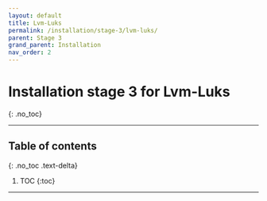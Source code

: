 ```yaml
---
layout: default
title: Lvm-Luks
permalink: /installation/stage-3/lvm-luks/
parent: Stage 3
grand_parent: Installation
nav_order: 2
---
```


# Installation stage 3 for Lvm-Luks
{: .no_toc}

---

## Table of contents
{: .no_toc .text-delta}

1. TOC
{:toc}

---
